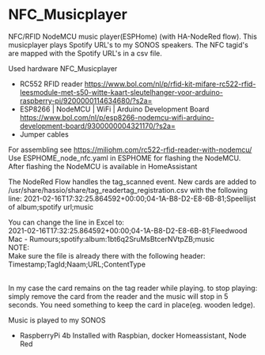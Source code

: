 # NFC_Musicplayer
NFC/RFID NodeMCU music player(ESPHome) (with HA-NodeRed flow).
This musicplayer plays Spotify URL's to my SONOS speakers.
The NFC tagid's are mapped with the Spotify URL's in a csv file.

Used hardware
NFC_Musicplayer
- RC552 RFID reader
  https://www.bol.com/nl/p/rfid-kit-mifare-rc522-rfid-leesmodule-met-s50-witte-kaart-sleutelhanger-voor-arduino-raspberry-pi/9200000114634680/?s2a=
- ESP8266 | NodeMCU | WiFi | Arduino Development Board
  https://www.bol.com/nl/p/esp8266-nodemcu-wifi-arduino-development-board/9300000004321170/?s2a=
- Jumper cables


For assembling see https://miliohm.com/rc522-rfid-reader-with-nodemcu/
Use ESPHOME_node_nfc.yaml in ESPHOME for flashing the NodeMCU.
After flashing the NodeMCU is available in HomeAssistant

The NodeRed Flow handles the tag_scanned event.
New cards are added to /usr/share/hassio/share/tag_readertag_registration.csv
with the following line: 
  2021-02-16T17:32:25.864592+00:00;04-1A-B8-D2-E8-6B-81;Speellijst of album;spotify url;music
  
You can change the line in Excel to:</br>
2021-02-16T17:32:25.864592+00:00;04-1A-B8-D2-E8-6B-81;Fleedwood Mac - Rumours;spotify:album:1bt6q2SruMsBtcerNVtpZB;music
</br>
NOTE:</br>
  Make sure the file is already there with the following header:</br>
  Timestamp;TagId;Naam;URL;ContentType</br></br>

In my case the card remains on the tag reader while playing. 
to stop playing: simply remove the card from the reader and the music will stop in 5 seconds.
You need something to keep the card in place(eg. wooden ledge).

Music is played to my SONOS

- RaspberryPi 4b 
Installed with Raspbian, docker Homeassistant, Node Red




